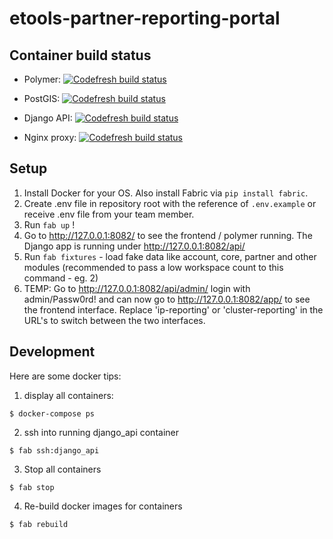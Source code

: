 # etools-partner-reporting-portal

## Container build status
* Polymer: [![Codefresh build status]( https://g.codefresh.io/api/badges/build?repoOwner=unicef&repoName=etools-partner-reporting-portal&branch=develop&pipelineName=polymer&accountName=unicef&type=cf-1)]( https://g.codefresh.io/repositories/unicef/etools-partner-reporting-portal/builds?filter=trigger:build;branch:develop;service:58d57dc1d28e8f0100907a76~polymer)

* PostGIS: [![Codefresh build status]( https://g.codefresh.io/api/badges/build?repoOwner=unicef&repoName=etools-partner-reporting-portal&branch=develop&pipelineName=db&accountName=unicef&type=cf-1)]( https://g.codefresh.io/repositories/unicef/etools-partner-reporting-portal/builds?filter=trigger:build;branch:develop;service:58d57dc1d28e8f0100907a75~db)

* Django API: [![Codefresh build status]( https://g.codefresh.io/api/badges/build?repoOwner=unicef&repoName=etools-partner-reporting-portal&branch=develop&pipelineName=django_api&accountName=unicef&type=cf-1)]( https://g.codefresh.io/repositories/unicef/etools-partner-reporting-portal/builds?filter=trigger:build;branch:develop;service:58d57dc1d28e8f0100907a74~django_api)

* Nginx proxy: [![Codefresh build status]( https://g.codefresh.io/api/badges/build?repoOwner=unicef&repoName=etools-partner-reporting-portal&branch=develop&pipelineName=proxy&accountName=unicef&type=cf-1)]( https://g.codefresh.io/repositories/unicef/etools-partner-reporting-portal/builds?filter=trigger:build;branch:develop;service:58d57dc1fa94a00100a3096c~proxy)

## Setup
1. Install Docker for your OS. Also install Fabric via ``pip install fabric``.
2. Create .env file in repository root with the reference of `.env.example` or receive .env file from your team member.
3. Run `fab up` !
4. Go to http://127.0.0.1:8082/ to see the frontend / polymer running. The Django app is running under http://127.0.0.1:8082/api/
5. Run `fab fixtures` - load fake data like account, core, partner and other modules (recommended to pass a low workspace count to this command - eg. 2)
6. TEMP: Go to http://127.0.0.1:8082/api/admin/ login with admin/Passw0rd! and can now go to http://127.0.0.1:8082/app/ to see the frontend interface. Replace 'ip-reporting' or 'cluster-reporting' in the URL's to switch between the two interfaces.


## Development
Here are some docker tips:
   1. display all containers:
   ```
   $ docker-compose ps
   ```
   2. ssh into running django_api container
   ```
   $ fab ssh:django_api
   ```
   3. Stop all containers
   ```
   $ fab stop
   ```
   4. Re-build docker images for containers
   ```
   $ fab rebuild
   ```
